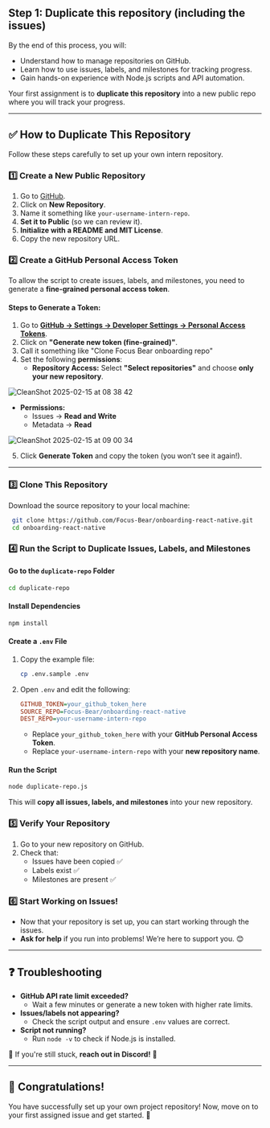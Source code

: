 ## Step 1: Duplicate this repository (including the issues)

By the end of this process, you will:

- Understand how to manage repositories on GitHub.
- Learn how to use issues, labels, and milestones for tracking progress.
- Gain hands-on experience with Node.js scripts and API automation.

Your first assignment is to **duplicate this repository** into a new public repo where you will track your progress.

---

## ✅ **How to Duplicate This Repository**

Follow these steps carefully to set up your own intern repository.

### **1️⃣ Create a New Public Repository**

1. Go to [GitHub](https://github.com/).
2. Click on **New Repository**.
3. Name it something like `your-username-intern-repo`.
4. **Set it to Public** (so we can review it).
5. **Initialize with a README and MIT License**.
6. Copy the new repository URL.

### **2️⃣ Create a GitHub Personal Access Token**

To allow the script to create issues, labels, and milestones, you need to generate a **fine-grained personal access token**.

#### **Steps to Generate a Token:**

1. Go to **[GitHub → Settings → Developer Settings → Personal Access Tokens](https://github.com/settings/tokens)**.
2. Click on **"Generate new token (fine-grained)"**.
3. Call it something like "Clone Focus Bear onboarding repo"
4. Set the following **permissions**:
   - **Repository Access:** Select **"Select repositories"** and choose **only your new repository**.

![CleanShot 2025-02-15 at 08 38 42](https://github.com/user-attachments/assets/3b9b8caa-b710-4706-bb53-b3d846f2de7e)

- **Permissions:**
  - Issues → **Read and Write**
  - Metadata → **Read**

![CleanShot 2025-02-15 at 09 00 34](https://github.com/user-attachments/assets/3e1a7178-95ea-44a9-9f5f-3baaafc76a7a)

5. Click **Generate Token** and copy the token (you won’t see it again!).

---

### **3️⃣ Clone This Repository**

Download the source repository to your local machine:

```sh
 git clone https://github.com/Focus-Bear/onboarding-react-native.git
 cd onboarding-react-native
```

### **4️⃣ Run the Script to Duplicate Issues, Labels, and Milestones**

#### **Go to the `duplicate-repo` Folder**

```sh
cd duplicate-repo
```

#### **Install Dependencies**

```sh
npm install
```

#### **Create a `.env` File**

1. Copy the example file:
   ```sh
   cp .env.sample .env
   ```
2. Open `.env` and edit the following:

   ```ini
   GITHUB_TOKEN=your_github_token_here
   SOURCE_REPO=Focus-Bear/onboarding-react-native
   DEST_REPO=your-username-intern-repo
   ```

   - Replace `your_github_token_here` with your **GitHub Personal Access Token**.
   - Replace `your-username-intern-repo` with your **new repository name**.

#### **Run the Script**

```sh
node duplicate-repo.js
```

This will **copy all issues, labels, and milestones** into your new repository.

### **5️⃣ Verify Your Repository**

1. Go to your new repository on GitHub.
2. Check that:
   - Issues have been copied ✅
   - Labels exist ✅
   - Milestones are present ✅

### **6️⃣ Start Working on Issues!**

- Now that your repository is set up, you can start working through the issues.
- **Ask for help** if you run into problems! We’re here to support you. 😊

---

## ❓ Troubleshooting

- **GitHub API rate limit exceeded?**
  - Wait a few minutes or generate a new token with higher rate limits.
- **Issues/labels not appearing?**
  - Check the script output and ensure `.env` values are correct.
- **Script not running?**
  - Run `node -v` to check if Node.js is installed.

📢 If you're still stuck, **reach out in Discord!** 🎯

---

## 🎉 Congratulations!

You have successfully set up your own project repository! Now, move on to your first assigned issue and get started. 🚀
